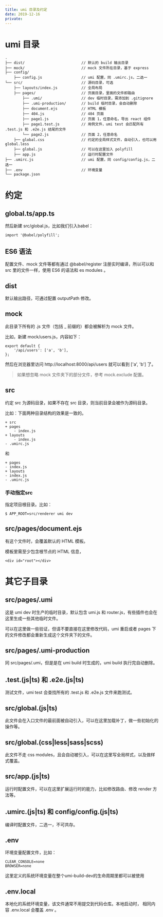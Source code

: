 ```yaml
---
title: umi 目录及约定
date: 2019-12-16
private: 
---
```

# umi 目录
    .
    ├── dist/                          // 默认的 build 输出目录
    ├── mock/                          // mock 文件所在目录，基于 express
    ├── config/
        ├── config.js                  // umi 配置，同 .umirc.js，二选一
    └── src/                           // 源码目录，可选
        ├── layouts/index.js           // 全局布局
        ├── pages/                     // 页面目录，里面的文件即路由
            ├── .umi/                  // dev 临时目录，需添加到 .gitignore
            ├── .umi-production/       // build 临时目录，会自动删除
            ├── document.ejs           // HTML 模板
            ├── 404.js                 // 404 页面
            ├── page1.js               // 页面 1，任意命名，导出 react 组件
            ├── page1.test.js          // 用例文件，umi test 会匹配所有 .test.js 和 .e2e.js 结尾的文件
            └── page2.js               // 页面 2，任意命名
        ├── global.css                 // 约定的全局样式文件，自动引入，也可以用 global.less
        ├── global.js                  // 可以在这里加入 polyfill
        ├── app.js                     // 运行时配置文件
    ├── .umirc.js                      // umi 配置，同 config/config.js，二选一
    ├── .env                           // 环境变量
    └── package.json

# 约定
## global.ts/app.ts
然后新建 src/global.js，比如我们引入babel：

    import '@babel/polyfill';

## ES6 语法
配置文件、mock 文件等都有通过 @babel/register 注册实时编译，所以可以和 src 里的文件一样，使用 ES6 的语法和 es modules 。

## dist
默认输出路径，可通过配置 outputPath 修改。

## mock
此目录下所有的 .js 文件（包括 _ 前缀的）都会被解析为 mock 文件。

比如，新建 mock/users.js，内容如下：

    export default {
        '/api/users': ['a', 'b'],
    };

然后在浏览器里访问 http://localhost:8000/api/users 就可以看到 ['a', 'b'] 了。

> 如果想忽略 mock 文件夹下的部分文件，参考 mock.exclude 配置。

## src
约定 src 为源码目录，如果不存在 src 目录，则当前目录会被作为源码目录。

比如：下面两种目录结构的效果是一致的。

    + src
    + pages
        - index.js
    + layouts
        - index.js
    - .umirc.js

和

    + pages
    - index.js
    + layouts
    - index.js
    - .umirc.js

### 手动指定src
指定项目根目录。比如：

    $ APP_ROOT=src/renderer umi dev

## src/pages/document.ejs
有这个文件时，会覆盖默认的 HTML 模板。

模板里需至少包含根节点的 HTML 信息，

    <div id="root"></div>

# 其它子目录

## src/pages/.umi
这是 umi dev 时生产的临时目录，默认包含 umi.js 和 router.js，有些插件也会在这里生成一些其他临时文件。

可以在这里做一些验证，但请不要直接在这里修改代码，umi 重启或者 pages 下的文件修改都会重新生成这个文件夹下的文件。

## src/pages/.umi-production
同 src/pages/.umi，但是是在 umi build 时生成的，umi build 执行完自动删除。

## .test.(js|ts) 和 .e2e.(js|ts)
测试文件，umi test 会查找所有的 .test.js 和 .e2e.js 文件来跑测试。

## src/global.(js|ts)
此文件会在入口文件的最前面被自动引入，可以在这里加载补丁，做一些初始化的操作等。

## src/global.(css|less|sass|scss)
此文件不走 css modules，且会自动被引入，可以在这里写全局样式，以及做样式覆盖。

## src/app.(js|ts)
运行时配置文件，可以在这里扩展运行时的能力，比如修改路由、修改 render 方法等。

## .umirc.(js|ts) 和 config/config.(js|ts)
编译时配置文件，二选一，不可共存。

## .env
环境变量配置文件，比如：

    CLEAR_CONSOLE=none
    BROWSER=none

这里定义的系统环境变量在整个umi-build-dev的生命周期里都可以被使用

## .env.local
本地化的系统环境变量，该文件通常不用提交到代码仓库。本地启动时， 相同内容 .env.local 会覆盖 .env 。